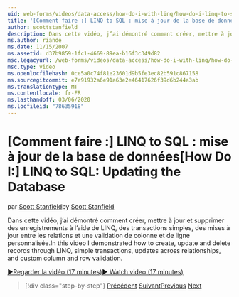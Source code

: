 ```yaml
---
uid: web-forms/videos/data-access/how-do-i-with-linq/how-do-i-linq-to-sql-updating-the-database
title: '[Comment faire :] LINQ to SQL : mise à jour de la base de données | Microsoft Docs'
author: scottstanfield
description: Dans cette vidéo, j’ai démontré comment créer, mettre à jour et supprimer des enregistrements à l’aide de LINQ, des transactions simples, des mises à jour entre les relations et des colonnes personnalisées et...
ms.author: riande
ms.date: 11/15/2007
ms.assetid: d37b9859-1fc1-4669-89ea-b16f3c349d82
msc.legacyurl: /web-forms/videos/data-access/how-do-i-with-linq/how-do-i-linq-to-sql-updating-the-database
msc.type: video
ms.openlocfilehash: 0ce5a0c74f81e23601d9b5fe3ec82b591c867158
ms.sourcegitcommit: e7e91932a6e91a63e2e46417626f39d6b244a3ab
ms.translationtype: MT
ms.contentlocale: fr-FR
ms.lasthandoff: 03/06/2020
ms.locfileid: "78635918"
---
```

# <a name="how-do-i-linq-to-sql-updating-the-database"></a><span data-ttu-id="6f61a-103">[Comment faire :] LINQ to SQL : mise à jour de la base de données</span><span class="sxs-lookup"><span data-stu-id="6f61a-103">[How Do I:] LINQ to SQL: Updating the Database</span></span>

<span data-ttu-id="6f61a-104">par [Scott Stanfield](https://github.com/scottstanfield)</span><span class="sxs-lookup"><span data-stu-id="6f61a-104">by [Scott Stanfield](https://github.com/scottstanfield)</span></span>

<span data-ttu-id="6f61a-105">Dans cette vidéo, j’ai démontré comment créer, mettre à jour et supprimer des enregistrements à l’aide de LINQ, des transactions simples, des mises à jour entre les relations et une validation de colonne et de ligne personnalisée.</span><span class="sxs-lookup"><span data-stu-id="6f61a-105">In this video I demonstrated how to create, update and delete records through LINQ, simple transactions, updates across relationships, and custom column and row validation.</span></span>

[<span data-ttu-id="6f61a-106">&#9654;Regarder la vidéo (17 minutes)</span><span class="sxs-lookup"><span data-stu-id="6f61a-106">&#9654; Watch video (17 minutes)</span></span>](https://channel9.msdn.com/Blogs/ASP-NET-Site-Videos/how-do-i-linq-to-sql-updating-the-database)

> [!div class="step-by-step"]
> <span data-ttu-id="6f61a-107">[Précédent](how-do-i-linq-to-sql-querying-the-database.md)
> [Suivant](how-do-i-linq-to-sql-linqdatasource.md)</span><span class="sxs-lookup"><span data-stu-id="6f61a-107">[Previous](how-do-i-linq-to-sql-querying-the-database.md)
[Next](how-do-i-linq-to-sql-linqdatasource.md)</span></span>
